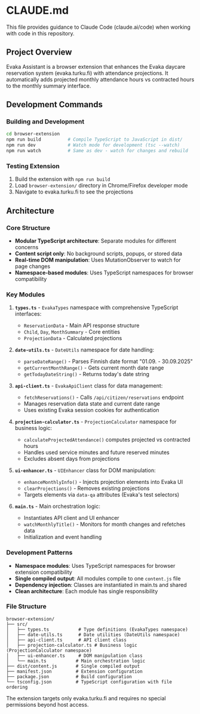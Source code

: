 # CLAUDE.md

This file provides guidance to Claude Code (claude.ai/code) when working with code in this repository.

## Project Overview

Evaka Assistant is a browser extension that enhances the Evaka daycare reservation system (evaka.turku.fi) with attendance projections. It automatically adds projected monthly attendance hours vs contracted hours to the monthly summary interface.

## Development Commands

### Building and Development

```bash
cd browser-extension
npm run build          # Compile TypeScript to JavaScript in dist/
npm run dev            # Watch mode for development (tsc --watch)
npm run watch          # Same as dev - watch for changes and rebuild
```

### Testing Extension

1. Build the extension with `npm run build`
2. Load `browser-extension/` directory in Chrome/Firefox developer mode
3. Navigate to evaka.turku.fi to see the projections

## Architecture

### Core Structure
- **Modular TypeScript architecture**: Separate modules for different concerns
- **Content script only**: No background scripts, popups, or stored data
- **Real-time DOM manipulation**: Uses MutationObserver to watch for page changes
- **Namespace-based modules**: Uses TypeScript namespaces for browser compatibility

### Key Modules

1. **`types.ts`** - `EvakaTypes` namespace with comprehensive TypeScript interfaces:
   - `ReservationData` - Main API response structure
   - `Child`, `Day`, `MonthSummary` - Core entities
   - `ProjectionData` - Calculated projections

2. **`date-utils.ts`** - `DateUtils` namespace for date handling:
   - `parseDateRange()` - Parses Finnish date format "01.09. - 30.09.2025"
   - `getCurrentMonthRange()` - Gets current month date range
   - `getTodayDateString()` - Returns today's date string

3. **`api-client.ts`** - `EvakaApiClient` class for data management:
   - `fetchReservations()` - Calls `/api/citizen/reservations` endpoint
   - Manages reservation data state and current date range
   - Uses existing Evaka session cookies for authentication

4. **`projection-calculator.ts`** - `ProjectionCalculator` namespace for business logic:
   - `calculateProjectedAttendance()` computes projected vs contracted hours
   - Handles used service minutes and future reserved minutes
   - Excludes absent days from projections

5. **`ui-enhancer.ts`** - `UIEnhancer` class for DOM manipulation:
   - `enhanceMonthlyInfo()` - Injects projection elements into Evaka UI
   - `clearProjections()` - Removes existing projections
   - Targets elements via `data-qa` attributes (Evaka's test selectors)

6. **`main.ts`** - Main orchestration logic:
   - Instantiates API client and UI enhancer
   - `watchMonthlyTitle()` - Monitors for month changes and refetches data
   - Initialization and event handling

### Development Patterns

- **Namespace modules**: Uses TypeScript namespaces for browser extension compatibility
- **Single compiled output**: All modules compile to one `content.js` file
- **Dependency injection**: Classes are instantiated in main.ts and shared
- **Clean architecture**: Each module has single responsibility

### File Structure

```
browser-extension/
├── src/
│   ├── types.ts           # Type definitions (EvakaTypes namespace)
│   ├── date-utils.ts      # Date utilities (DateUtils namespace)
│   ├── api-client.ts      # API client class
│   ├── projection-calculator.ts # Business logic (ProjectionCalculator namespace)
│   ├── ui-enhancer.ts     # DOM manipulation class
│   └── main.ts           # Main orchestration logic
├── dist/content.js       # Single compiled output
├── manifest.json         # Extension configuration
├── package.json          # Build configuration
└── tsconfig.json         # TypeScript configuration with file ordering
```

The extension targets only evaka.turku.fi and requires no special permissions beyond host access.